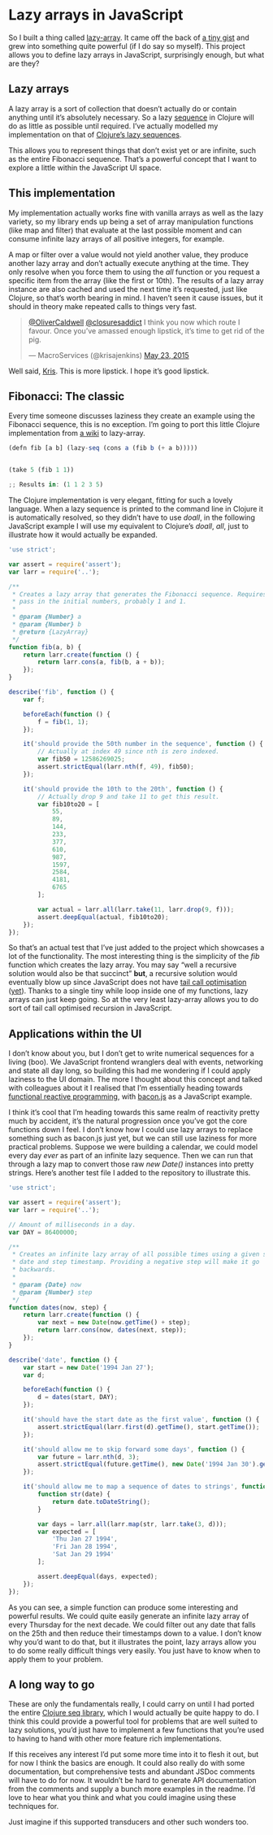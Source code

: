 # Lazy arrays in JavaScript

So I built a thing called [lazy-array](https://github.com/Wolfy87/lazy-array). It came off the back of [a tiny gist](https://gist.github.com/Wolfy87/75b435fce2091f79155e) and grew into something quite powerful (if I do say so myself). This project allows you to define lazy arrays in JavaScript, surprisingly enough, but what are they?

## Lazy arrays

A lazy array is a sort of collection that doesn’t actually do or contain anything until it’s absolutely necessary. So a lazy [sequence](http://clojure.org/sequences) in Clojure will do as little as possible until required. I’ve actually modelled my implementation on that of [Clojure’s lazy sequences](http://theatticlight.net/posts/Lazy-Sequences-in-Clojure/).

This allows you to represent things that don’t exist yet or are infinite, such as the entire Fibonacci sequence. That’s a powerful concept that I want to explore a little within the JavaScript UI space.

## This implementation

My implementation actually works fine with vanilla arrays as well as the lazy variety, so my library ends up being a set of array manipulation functions (like map and filter) that evaluate at the last possible moment and can consume infinite lazy arrays of all positive integers, for example.

A map or filter over a value would not yield another value, they produce another lazy array and don’t actually execute anything at the time. They only resolve when you force them to using the _all_ function or you request a specific item from the array (like the first or 10th). The results of a lazy array instance are also cached and used the next time it’s requested, just like Clojure, so that’s worth bearing in mind. I haven’t seen it cause issues, but it should in theory make repeated calls to things very fast.

> [@OliverCaldwell](https://twitter.com/OliverCaldwell) [@closuresaddict](https://twitter.com/closuresaddict) I think you now which route I favour. Once you’ve amassed enough lipstick, it’s time to get rid of the pig.
>
> — MacroServices (@krisajenkins) [May 23, 2015](https://twitter.com/krisajenkins/status/602045724164038657)

Well said, [Kris](https://twitter.com/krisajenkins). This is more lipstick. I hope it’s good lipstick.

## Fibonacci: The classic

Every time someone discusses laziness they create an example using the Fibonacci sequence, this is no exception. I’m going to port this little Clojure implementation from [a wiki](http://en.wikibooks.org/wiki/Clojure_Programming/Examples/Lazy_Fibonacci) to lazy-array.

```javascript
(defn fib [a b] (lazy-seq (cons a (fib b (+ a b)))))


(take 5 (fib 1 1))

;; Results in: (1 1 2 3 5)
```

The Clojure implementation is very elegant, fitting for such a lovely language. When a lazy sequence is printed to the command line in Clojure it is automatically resolved, so they didn’t have to use _doall_, in the following JavaScript example I will use my equivalent to Clojure’s _doall_, _all_, just to illustrate how it would actually be expanded.

```javascript
'use strict';

var assert = require('assert');
var larr = require('..');

/**
 * Creates a lazy array that generates the Fibonacci sequence. Requires you to
 * pass in the initial numbers, probably 1 and 1.
 *
 * @param {Number} a
 * @param {Number} b
 * @return {LazyArray}
 */
function fib(a, b) {
    return larr.create(function () {
        return larr.cons(a, fib(b, a + b));
    });
}

describe('fib', function () {
    var f;

    beforeEach(function () {
        f = fib(1, 1);
    });

    it('should provide the 50th number in the sequence', function () {
        // Actually at index 49 since nth is zero indexed.
        var fib50 = 12586269025;
        assert.strictEqual(larr.nth(f, 49), fib50);
    });

    it('should provide the 10th to the 20th', function () {
        // Actually drop 9 and take 11 to get this result.
        var fib10to20 = [
            55,
            89,
            144,
            233,
            377,
            610,
            987,
            1597,
            2584,
            4181,
            6765
        ];

        var actual = larr.all(larr.take(11, larr.drop(9, f)));
        assert.deepEqual(actual, fib10to20);
    });
});
```

So that’s an actual test that I’ve just added to the project which showcases a lot of the functionality. The most interesting thing is the simplicity of the _fib_ function which creates the lazy array. You may say “well a recursive solution would also be that succinct” **but**, a recursive solution would eventually blow up since JavaScript does not have [tail call optimisation](http://en.wikipedia.org/wiki/Tail_call) ([yet](http://www.reddit.com/r/javascript/comments/162tth/javascript_es6_has_tail_call_optimization/)). Thanks to a single tiny while loop inside one of my functions, lazy arrays can just keep going. So at the very least lazy-array allows you to do sort of tail call optimised recursion in JavaScript.

## Applications within the UI

I don’t know about you, but I don’t get to write numerical sequences for a living (boo). We JavaScript frontend wranglers deal with events, networking and state all day long, so building this had me wondering if I could apply laziness to the UI domain. The more I thought about this concept and talked with colleagues about it I realised that I’m essentially heading towards [functional reactive programming](http://en.wikipedia.org/wiki/Functional_reactive_programming), with [bacon.js](https://baconjs.github.io/) as a JavaScript example.

I think it’s cool that I’m heading towards this same realm of reactivity pretty much by accident, it’s the natural progression once you’ve got the core functions down I feel. I don’t know how I could use lazy arrays to replace something such as bacon.js just yet, but we can still use laziness for more practical problems. Suppose we were building a calendar, we could model every day _ever_ as part of an infinite lazy sequence. Then we can run that through a lazy map to convert those raw _new Date()_ instances into pretty strings. Here’s another test file I added to the repository to illustrate this.

```javascript
'use strict';

var assert = require('assert');
var larr = require('..');

// Amount of milliseconds in a day.
var DAY = 86400000;

/**
 * Creates an infinite lazy array of all possible times using a given start
 * date and step timestamp. Providing a negative step will make it go
 * backwards.
 *
 * @param {Date} now
 * @param {Number} step
 */
function dates(now, step) {
    return larr.create(function () {
        var next = new Date(now.getTime() + step);
        return larr.cons(now, dates(next, step));
    });
}

describe('date', function () {
    var start = new Date('1994 Jan 27');
    var d;

    beforeEach(function () {
        d = dates(start, DAY);
    });

    it('should have the start date as the first value', function () {
        assert.strictEqual(larr.first(d).getTime(), start.getTime());
    });

    it('should allow me to skip forward some days', function () {
        var future = larr.nth(d, 3);
        assert.strictEqual(future.getTime(), new Date('1994 Jan 30').getTime());
    });

    it('should allow me to map a sequence of dates to strings', function () {
        function str(date) {
            return date.toDateString();
        }

        var days = larr.all(larr.map(str, larr.take(3, d)));
        var expected = [
            'Thu Jan 27 1994',
            'Fri Jan 28 1994',
            'Sat Jan 29 1994'
        ];

        assert.deepEqual(days, expected);
    });
});
```

As you can see, a simple function can produce some interesting and powerful results. We could quite easily generate an infinite lazy array of every Thursday for the next decade. We could filter out any date that falls on the 25th and then reduce their timestamps down to a value. I don’t know why you’d want to do that, but it illustrates the point, lazy arrays allow you to do some really difficult things very easily. You just have to know when to apply them to your problem.

## A long way to go

These are only the fundamentals really, I could carry on until I had ported the entire [Clojure seq library](http://clojure.org/sequences#toc5), which I would actually be quite happy to do. I think this could provide a powerful tool for problems that are well suited to lazy solutions, you’d just have to implement a few functions that you’re used to having to hand with other more feature rich implementations.

If this receives any interest I’d put some more time into it to flesh it out, but for now I think the basics are enough. It could also really do with some documentation, but comprehensive tests and abundant JSDoc comments will have to do for now. It wouldn’t be hard to generate API documentation from the comments and supply a bunch more examples in the readme. I’d love to hear what you think and what you could imagine using these techniques for.

Just imagine if this supported transducers and other such wonders too.
